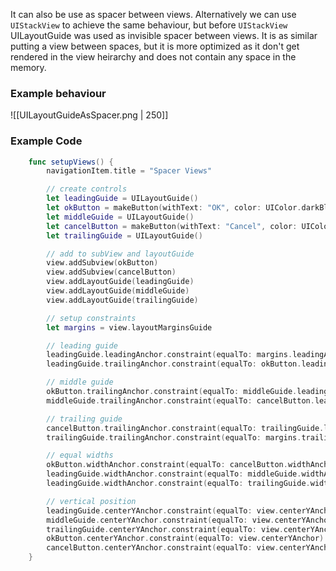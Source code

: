 It can also be use as spacer between views. Alternatively we can use `UIStackView` to achieve the same behaviour, but before `UIStackView` UILayoutGuide was used as invisible spacer between views. It is as similar putting a view between spaces, but it is more optimized as it don't get rendered in the view heirarchy and does not contain any space in the memory.

### Example behaviour
![[UILayoutGuideAsSpacer.png | 250]]

### Example Code
```swift
	func setupViews() {
        navigationItem.title = "Spacer Views"

        // create controls
        let leadingGuide = UILayoutGuide()
        let okButton = makeButton(withText: "OK", color: UIColor.darkBlue)
        let middleGuide = UILayoutGuide()
        let cancelButton = makeButton(withText: "Cancel", color: UIColor.darkGreen)
        let trailingGuide = UILayoutGuide()

        // add to subView and layoutGuide
        view.addSubview(okButton)
        view.addSubview(cancelButton)
        view.addLayoutGuide(leadingGuide)
        view.addLayoutGuide(middleGuide)
        view.addLayoutGuide(trailingGuide)

        // setup constraints
        let margins = view.layoutMarginsGuide

        // leading guide
        leadingGuide.leadingAnchor.constraint(equalTo: margins.leadingAnchor).isActive = true
        leadingGuide.trailingAnchor.constraint(equalTo: okButton.leadingAnchor).isActive = true

        // middle guide
        okButton.trailingAnchor.constraint(equalTo: middleGuide.leadingAnchor).isActive = true
        middleGuide.trailingAnchor.constraint(equalTo: cancelButton.leadingAnchor).isActive = true

        // trailing guide
        cancelButton.trailingAnchor.constraint(equalTo: trailingGuide.leadingAnchor).isActive = true
        trailingGuide.trailingAnchor.constraint(equalTo: margins.trailingAnchor).isActive = true

        // equal widths
        okButton.widthAnchor.constraint(equalTo: cancelButton.widthAnchor).isActive = true
        leadingGuide.widthAnchor.constraint(equalTo: middleGuide.widthAnchor).isActive = true
        leadingGuide.widthAnchor.constraint(equalTo: trailingGuide.widthAnchor).isActive = true

        // vertical position
        leadingGuide.centerYAnchor.constraint(equalTo: view.centerYAnchor).isActive = true
        middleGuide.centerYAnchor.constraint(equalTo: view.centerYAnchor).isActive = true
        trailingGuide.centerYAnchor.constraint(equalTo: view.centerYAnchor).isActive = true
        okButton.centerYAnchor.constraint(equalTo: view.centerYAnchor).isActive = true
        cancelButton.centerYAnchor.constraint(equalTo: view.centerYAnchor).isActive = true
    }
```